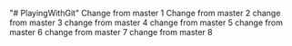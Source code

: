 "# PlayingWithGit" 
Change from master 1
Change from master 2
change from master 3
change from master 4
change from master 5
change from master 6
change from master 7
change from master 8
